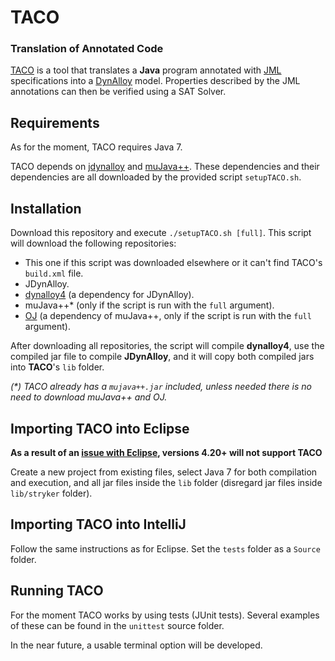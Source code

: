 # TACO
### Translation of Annotated Code

[TACO](https://github.com/mffrias/TACO) is a tool that translates a **Java** program annotated with [JML](https://www.cs.ucf.edu/~leavens/JML/index.shtml) specifications into a [DynAlloy](https://doi.org/10.1007/978-3-540-45236-2_37) model. Properties described by the JML annotations can then be verified using a SAT Solver.

## Requirements

As for the moment, TACO requires Java 7.

TACO depends on [jdynalloy](https://github.com/mffrias/jDynAlloy) and [muJava++](https://github.com/saiema/MuJava). These dependencies and their dependencies are all downloaded by the provided script `setupTACO.sh`.

## Installation

Download this repository and execute `./setupTACO.sh [full]`. This script will download the following repositories:

 * This one if this script was downloaded elsewhere or it can't find TACO's `build.xml` file.
 * JDynAlloy.
 * [dynalloy4](https://github.com/mffrias/dynalloy4) (a dependency for JDynAlloy).
 * muJava++* (only if the script is run with the `full` argument).
 * [OJ](https://github.com/saiema/OJ-with-Java-1.6) (a dependency of muJava++, only if the script is run with the `full` argument).
 
After downloading all repositories, the script will compile **dynalloy4**, use the compiled jar file to compile **JDynAlloy**, and it will copy both compiled jars into **TACO**'s `lib` folder.

_(*) TACO already has a `mujava++.jar` included, unless needed there is no need to download muJava++ and OJ._

## Importing TACO into Eclipse

**As a result of an [issue with Eclipse](https://bugs.eclipse.org/bugs/show_bug.cgi?id=574362), versions 4.20+ will not support TACO**

Create a new project from existing files, select Java 7 for both compilation and execution, and all jar files inside the `lib` folder (disregard jar files inside `lib/stryker` folder).

## Importing TACO into IntelliJ

Follow the same instructions as for Eclipse. Set the `tests` folder as a `Source` folder.

## Running TACO

For the moment TACO works by using tests (JUnit tests). Several examples of these can be found in the `unittest` source folder.

In the near future, a usable terminal option will be developed.
